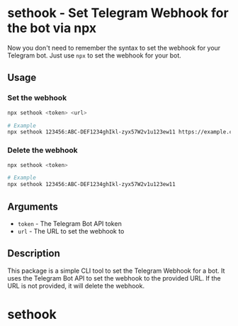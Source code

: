 # sethook - Set Telegram Webhook for the bot via npx

Now you don't need to remember the syntax to set the webhook for your Telegram bot. Just use `npx` to set the webhook for your bot.

## Usage

### Set the webhook

```bash
npx sethook <token> <url>

# Example
npx sethook 123456:ABC-DEF1234ghIkl-zyx57W2v1u123ew11 https://example.com/bot
```

### Delete the webhook

```bash
npx sethook <token>

# Example
npx sethook 123456:ABC-DEF1234ghIkl-zyx57W2v1u123ew11
```

## Arguments

- `token` - The Telegram Bot API token
- `url` - The URL to set the webhook to


## Description

This package is a simple CLI tool to set the Telegram Webhook for a bot. It uses the Telegram Bot API to set the webhook to the provided URL. If the URL is not provided, it will delete the webhook.

# sethook
